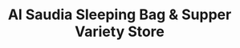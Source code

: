 ---
title: "Al Saudia Sleeping Bag & Supper Variety Store"
url: /karachi/al-saudia-sleeping-bag-und-supper-variety-store/
shop: Allgemein
---